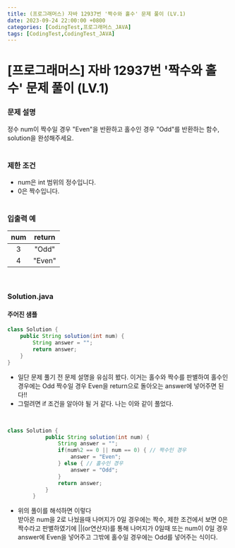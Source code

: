 ```yaml
---
title: (프로그래머스) 자바 12937번 '짝수와 홀수' 문제 풀이 (LV.1)
date: 2023-09-24 22:00:00 +0800
categories: [CodingTest,프로그래머스_JAVA]
tags: [CodingTest,CodingTest_JAVA]
---
```


# [프로그래머스] 자바 12937번 '짝수와 홀수' 문제 풀이 (LV.1)


### 문제 설명

정수 num이 짝수일 경우 "Even"을 반환하고 홀수인 경우 "Odd"를 반환하는 함수, solution을 완성해주세요.
<br><br>

### 제한 조건

- num은 int 범위의 정수입니다.
- 0은 짝수입니다.
<br><br>

### 입출력 예<br>

|num|return|
|:--:|:--:|
|3|"Odd"|
|4|"Even"|

<br>

### Solution.java

#### 주어진 샘플

```java
class Solution {
    public String solution(int num) {
        String answer = "";
        return answer;
    }
}
```

- 일단 문제 풀기 전 문제 설명을 유심히 봤다. 이거는 홀수와 짝수를 판별하여 홀수인 경우에는 Odd 짝수일 경우 Even을 return으로 돌아오는 answer에 넣어주면 된다!!
- 그럴려면 if 조건을 알아야 될 거 같다. 나는 이와 같이 풀었다.
<br>

```java
class Solution {
		    public String solution(int num) {
		    	String answer = "";
		    	if(num%2 == 0 || num == 0) { // 짝수인 경우
		    		answer = "Even";
		    	} else { // 홀수인 경우
		    		answer = "Odd";
		    	}
		        return answer;
		    }
		}
```

- 위의 풀이를 해석하면 이렇다<br>
  받아온 num을 2로 나눴을때 나머지가 0일 경우에는 짝수, 제한 조건에서 보면 0은 짝수라고 판별하였기에 ||(or연산자)를 통해 나머지가 0일때 또는 num이 0일 경우 answer에 Even을 넣어주고 그밖에 홀수일 경우에는 Odd를 넣어주는 식이다.

  
